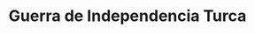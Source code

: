 ﻿---
title: "Guerra de Independencia Turca"
permalink: periodes_1003.html
layout: periode
dataInici: 1919-05-19
dataFi: 1922-10-11
sidebar: periodes
pares:
  - id: 651
    title: "Período de entreguerras"
    dataInici: "(1918-11-11)"
    dataFi: "(1939-09-01)"

fills:
  - id: 1021
    title: "Batalla de Sakarya"
    dataInici: "(1921-08-23)"
    dataFi: "(1921-09-13)"

jocsPrincipals:
  - title: "Ataturk!"
    bggId: 11698
    dataInici: 
    dataFi: 

  - title: "Byzantium Reborn"
    bggId: 13290
    dataInici: 
    dataFi: 

jocsEscenaris:
jocsEpoca:
jocsEpocaEscenaris:
---
